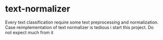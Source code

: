 # text-normalizer
Every text classification require some text preprocessing and normalization. Case reimplementation of
text normalizer is tedious i start this project.
Do not expect much from it